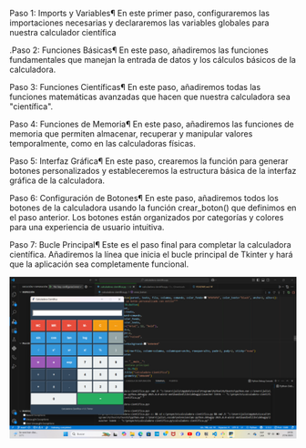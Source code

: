 Paso 1: Imports y Variables¶
En este primer paso, configuraremos las importaciones necesarias y declararemos las variables globales para nuestra calculador científica

.Paso 2: Funciones Básicas¶
En este paso, añadiremos las funciones fundamentales que manejan la entrada de datos y los cálculos básicos de la calculadora.

Paso 3: Funciones Científicas¶
En este paso, añadiremos todas las funciones matemáticas avanzadas que hacen que nuestra calculadora sea "científica".

Paso 4: Funciones de Memoria¶
En este paso, añadiremos las funciones de memoria que permiten almacenar, recuperar y manipular valores temporalmente, como en las calculadoras físicas.

Paso 5: Interfaz Gráfica¶
En este paso, crearemos la función para generar botones personalizados y estableceremos la estructura básica de la interfaz gráfica de la calculadora.

Paso 6: Configuración de Botones¶
En este paso, añadiremos todos los botones de la calculadora usando la función crear_boton() que definimos en el paso anterior. Los botones están organizados por categorías y colores para una experiencia de usuario intuitiva.

Paso 7: Bucle Principal¶
Este es el paso final para completar la calculadora científica. Añadiremos la línea que inicia el bucle principal de Tkinter y hará que la aplicación sea completamente funcional.

![alt text](<Captura de pantalla 2025-06-27 195652.png>)


